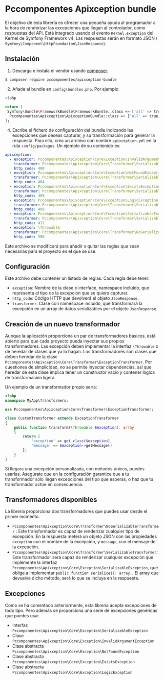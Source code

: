 # Pccomponentes Apixception bundle

El objetivo de esta librería es ofrecer una pequeña ayuda al programador a la hora de renderizar las excepciones que llegan al controlador, como respuestas del API. Está integrado usando el evento ``Kernel.exception`` del Kernel de Symfony Framework v4.
Las respuestas serán en formato JSON ( ``Symfony\Component\HttpFoundation\JsonResponse``).

## Instalación

1. Descarga e instala el vendor usando [composer](https://getcomposer.org/).
```bash
$ composer require pccomponentes/apixception-bundle
```
2. Añade el bundle en ``config\bundles.php``. Por ejemplo:
```bash
<?php  
  
return [  
 Symfony\Bundle\FrameworkBundle\FrameworkBundle::class => ['all' => true],  
  Pccomponentes\Apixception\ApixceptionBundle::class => ['all' => true]  
];
```
4. Escribe el fichero de configuración del bundle indicando las excepciones que deseas capturar, y su transformación para generar la respuesta. Para ello, crea un archivo con nombre ``apixception.yml`` en la ruta ``config/packages``. Un ejemplo de su contenido es:
```yaml
apixception:  
  - exception: Pccomponentes\Apixception\Core\Exception\InvalidArgumentException  
    transformer: Pccomponentes\Apixception\Core\Transformer\SerializableTransformer  
    http_code: 400  
  - exception: Pccomponentes\Apixception\Core\Exception\NotFoundException  
    transformer: Pccomponentes\Apixception\Core\Transformer\SerializableTransformer  
    http_code: 404  
  - exception: Pccomponentes\Apixception\Core\Exception\ExistsException  
    transformer: Pccomponentes\Apixception\Core\Transformer\SerializableTransformer  
    http_code: 409  
  - exception: Pccomponentes\Apixception\Core\Exception\LogicException  
    transformer: Pccomponentes\Apixception\Core\Transformer\SerializableTransformer  
    http_code: 409  
  - exception: Pccomponentes\Apixception\Core\Exception\SerializableException  
    transformer: Pccomponentes\Apixception\Core\Transformer\SerializableTransformer  
    http_code: 412  
  - exception: \Throwable  
    transformer: Pccomponentes\Apixception\Core\Transformer\NoSerializableTransformer  
    http_code: 500
```
Este archivo se modificará para añadir o quitar las reglas que sean necesarias para el proyecto en el que se use.

## Configuración

Este archivo debe contener un listado de reglas. Cada regla debe tener:

 - ``exception``: Nombre de la clase o interface, namespace incluído, que representa el tipo de la excepción que se quiere capturar.
 - ``http_code``: Código HTTP que devolverá el objeto ``JsonResponse``.
 - ``transformer``: Clase con namespace incluído, que transformará la excepción en un array de datos serializables por el objeto ``JsonResponse``.

## Creación de un nuevo transformador
Aunque la aplicación proporciona un par de transformadores básicos, está abierto para que cada proyecto pueda inyectar sus propios transformadores.
Las excepción deben implementar la interfaz ``\Throwable`` o de heredar de clases que ya lo hagan. Los transformadores son clases que deben heredar de la clase ``Pccomponentes\Apixception\Core\Transformer\ExceptionTransformer``. Por cuestiones de simplicidad, no se permite inyectar dependencias, así que heredar de esta clase implica tener un constructor vacío y contener lógica de transformación ligera.

Un ejemplo de un transformador propio sería:
```php
<?php
namespace MyApp\Transformers;

use Pccomponentes\Apixception\Core\Transformer\ExceptionTransformer;

class CustomTransformer extends ExceptionTransformer
{
	public function transform(\Throwable $exception): array
	{
		return [
			'exception' => get_class($exception),
			'message' => $exception->getMessage()
		];
	}
}

```
Si llegara una excepción personalizada, con métodos únicos, puedes usarlas. Asegúrate que en la configuración garantice que a tu transformador sólo llegan excepciones del tipo que esperas, o haz que tu transformador actúe en consecuencia.

## Transformadores disponibles
La librería proporciona dos transformadores que puedes usar desde el primer momento.
 - ``Pccomponentes\Apixception\Core\Transformer\NoSerializableTransformer`` : Este transformador es capaz de renderizar cualquier tipo de excepción. En la respuesta meterá un objeto JSON con las propiedades  ``exception`` con el nombre de la excepción, y ``message``, con el mensaje de la excepción.
 - ``Pccomponentes\Apixception\Core\Transformer\SerializableTransformer``: Este transformador será capaz de renderizar cualquier excepción que implemente la interfaz ``Pccomponentes\Apixception\Core\Exception\SerializableException``, que obliga a implementar ``public function serialice(): array;``. El array que devuelva dicho método, será lo que se incluya en la respuesta.

## Excepciones
Como se ha comentado anteriormente, esta librería acepta excepciones de todo tipo. Pero además se proporciona una serie de excepciones genéricas que puedes usar.
 - Interfaz ``Pccomponentes\Apixception\Core\Exception\SerializableException``
 - Clase ``Pccomponentes\Apixception\Core\Exception\InvalidArgumentException``
 - Clase abstracta ``Pccomponentes\Apixception\Core\Exception\NotFoundException``
 - Clase abstracta ``Pccomponentes\Apixception\Core\Exception\ExistsException``
 - Clase abstracta ``Pccomponentes\Apixception\Core\Exception\LogicException``
 
